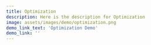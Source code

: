 ```yaml
---
title: Optimization
description: Here is the description for Optimization
image: assets/images/demo/optimization.png
demo_link_text: 'Optimization Demo'
demo_link: ''
---
```

